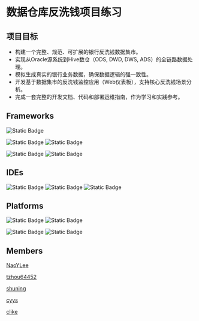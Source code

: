 # 数据仓库反洗钱项目练习

## 项目目标

- 构建一个完整、规范、可扩展的银行反洗钱数据集市。
- 实现从Oracle源系统到Hive数仓（ODS, DWD, DWS, ADS）的全链路数据处理。
- 模拟生成真实的银行业务数据，确保数据逻辑的强一致性。
- 开发基于数据集市的反洗钱监控应用（Web仪表板），支持核心反洗钱场景分析。
- 完成一套完整的开发文档、代码和部署运维指南，作为学习和实践参考。

## Frameworks

![Static Badge](https://img.shields.io/badge/Oracle%20Datebase-a?color=f80000)

![Static Badge](https://img.shields.io/badge/Apache%20Hadoop-a?logo=apachehadoop&logoColor=%23FFFFFF&color=%2366CCFF)
![Static Badge](https://img.shields.io/badge/Apache%20Hive-a?logo=apachehive&logoColor=%23FFFFFF&color=%23FDEE21)

![Static Badge](https://img.shields.io/badge/Git-a?logo=gitforwindows&logoColor=%23FFFFFF&color=%2380B3FF)
![Static Badge](https://img.shields.io/badge/Gitee-a?logo=gitee&logoColor=%23FFFFFF&color=%23C71D23)

## IDEs

![Static Badge](https://img.shields.io/badge/Notepad%2B%2B-a?logo=notepadplusplus&logoColor=%23FFFFFF&color=%2390E59A)
![Static Badge](https://img.shields.io/badge/VS_Code-a?logoColor=%23FFFFFF&color=%23007ACC)
![Static Badge](https://img.shields.io/badge/datagrip-a?logo=datagrip&logoColor=ffffff&color=%23000000)

## Platforms

![Static Badge](https://img.shields.io/badge/VMware-a?logo=vmware&logoColor=%23FFFFFF&color=%23607078)
![Static Badge](https://img.shields.io/badge/Red%20Hat-a?logo=redhat&logoColor=%23FFFFFF&label=Linux&color=%23EE0000)

![Static Badge](https://img.shields.io/badge/Windows_11-a?color=%230078D6)
![Static Badge](https://img.shields.io/badge/Windows_10-a?color=%230078D6)

## Members

[NaoYLee](https://gitee.com/NaoYLee)

[tzhou64452](https://gitee.com/tzhou64452)

[shuning](https://gitee.com/shuningmian)

[cyys](https://gitee.com/ys19980808)

[clike](https://gitee.com/code-like)
